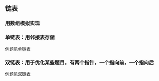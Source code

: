 ## 链表
### 用数组模拟实现
### 单链表：用邻接表存储
例题见[单链表](../../AcWing826.cpp)
### 双链表：用于优化某些题目，有两个指针，一个指向前，一个指向后
例题见[双链表](../../AcWing827.cpp)